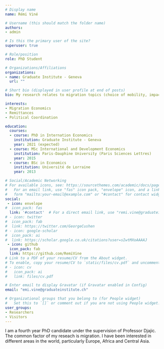 ```yaml
---
# Display name
name: Rémi Viné

# Username (this should match the folder name)
authors:
- admin

# Is this the primary user of the site?
superuser: true

# Role/position
role: PhD Student

# Organizations/Affiliations
organizations:
- name: Graduate Institute - Geneva
  url: ""

# Short bio (displayed in user profile at end of posts)
bio: My research relates to migration topics (choice of mobility, impact of remittances on the left behind, the costs of transferring money, etc.).

interests:
- Migration Economics
- Remittances
- Political Coordination

education:
  courses:
  - course: PhD in Internation Economics
    institution: Graduate Institute - Geneva
    year: 2021 (expected)
  - course: MSc International and Development Economics
    institution: Paris-Dauphine University (Paris Sciences Lettres)
    year: 2015
  - course: BSc in Economics
    institution: Université de Lorraine
    year: 2013

# Social/Academic Networking
# For available icons, see: https://sourcethemes.com/academic/docs/page-builder/#icons
#   For an email link, use "fas" icon pack, "envelope" icon, and a link in the
#   form "mailto:your-email@example.com" or "#contact" for contact widget.
social:
 - icon: envelope
#  icon_pack: fas
  link: '#contact'  # For a direct email link, use "remi.vine@graduateinstitute.ch".
# - icon: twitter
#  icon_pack: fab
#  link: https://twitter.com/GeorgeCushen
# - icon: google-scholar
#  icon_pack: ai
#  link: https://scholar.google.co.uk/citations?user=sIwtMXoAAAAJ
 - icon: github
  icon_pack: fab
  link: https://github.com/RemiVine
# Link to a PDF of your resume/CV from the About widget.
# To enable, copy your resume/CV to `static/files/cv.pdf` and uncomment the lines below.
# - icon: cv
#   icon_pack: ai
#   link: files/cv.pdf

# Enter email to display Gravatar (if Gravatar enabled in Config)
email: "emi.vine@graduateinstitute.ch"

# Organizational groups that you belong to (for People widget)
#   Set this to `[]` or comment out if you are not using People widget.
user_groups:
- Researchers
- Visitors
---
```


I am a fourth year PhD candidate under the supervision of Professor Djajic. The common factor of my reseach is migration. I have been interested in different areas in the world, particularly Europe, Africa and Central Asia.
